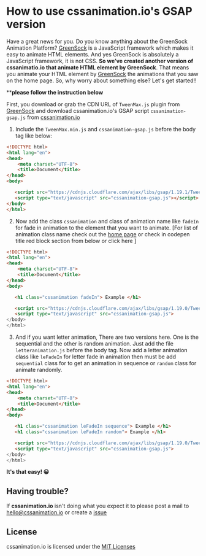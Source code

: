 # How to use cssanimation.io's GSAP version
Have a great news for you. Do you know anything about the GreenSock Animation Platform? [GreenSock](https://greensock.com/) is a JavaScript framework which makes it easy to animate HTML elements. And yes GreenSock is absolutely a JavaScript framework, it is not CSS. **So we’ve created another version of cssanimatio.io that animate HTML element by GreenSock**. 
That means you animate your HTML element by [GreenSock](https://greensock.com/) the animations that you saw on the home page. So, why worry about something else? Let's get started!!

****please follow the instruction below**

First, you download or grab the CDN URL of `TweenMax.js` plugin from [GreenSock](https://greensock.com/tweenmax) and download cssanimation.io's GSAP script `cssanimation-gsap.js` from [cssanimation.io](http://localhost/cssanimation/lib/cssanimation.zip)

1. Include the `TweenMax.min.js` and `cssanimation-gsap.js` before the body tag like below:
``` html
<!DOCTYPE html>
<html lang="en">
<head> 
    <meta charset="UTF-8">
    <title>Document</title> 
</head> 
<body> 

   <script src="https://cdnjs.cloudflare.com/ajax/libs/gsap/1.19.1/TweenMax.min.js"></script> 
   <script type="text/javascript" src="cssanimation-gsap.js"></script>
</body>
</html>
```

2. Now add the class `cssanimation` and class of animation name like `fadeIn` for fade in animation to the element that you want to animate. [For list of animation class name check out the [home page](http://cssanimation.io/) or check in codepen title red block section from below or click here ]
``` html
<!DOCTYPE html>
<html lang="en">
<head> 
    <meta charset="UTF-8">
    <title>Document</title> 
</head> 
<body> 

   <h1 class="cssanimation fadeIn"> Example </h1> 

   <script src="https://cdnjs.cloudflare.com/ajax/libs/gsap/1.19.0/TweenMax.min.js"></script> 
   <script type="text/javascript" src="cssanimation-gsap.js">
</body>
</html>
```

3. And if you want letter animation, There are two versions here. One is the sequential and the other is random animation. Just add the file `letteranimation.js` before the body tag. Now add a letter animation class like `leFadeIn` for letter fade in animation then must be add `sequential` class for to get an animation in sequence or `random` class for animate randomly.
``` html
<!DOCTYPE html>
<html lang="en">
<head> 
    <meta charset="UTF-8">
    <title>Document</title> 
</head> 
<body> 

   <h1 class="cssanimation leFadeIn sequence"> Example </h1>
   <h1 class="cssanimation leFadeIn random"> Example </h1>

   <script src="https://cdnjs.cloudflare.com/ajax/libs/gsap/1.19.0/TweenMax.min.js"></script> 
   <script type="text/javascript" src="cssanimation-gsap.js">
</body>
</html>
```

**It's that easy! 😀**

## Having trouble?
If **cssanimation.io** isn't doing what you expect it to please post a mail to hello@cssanimation.io or create a [issue](https://github.com/yesiamrocks/cssanimation.io/issues)

## License
cssanimation.io is licensed under the [MIT Licenses](https://github.com/yesiamrocks/cssanimation.io/blob/master/LICENSE)
